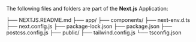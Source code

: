 The following files and folders are part of the **Next.js** Application:

├── NEXTJS.README.md
├── app/
├── components/
├── next-env.d.ts
├── next.config.js
├── package-lock.json
├── package.json
├── postcss.config.js
├── public/
├── tailwind.config.js
└── tsconfig.json

